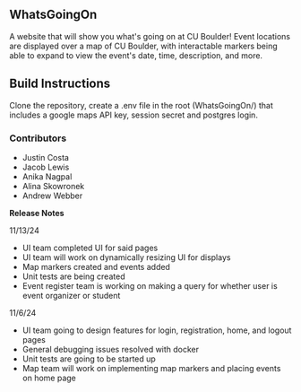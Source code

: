 ## WhatsGoingOn
A website that will show you what's going on at CU Boulder! Event locations are displayed over a map of CU Boulder, with interactable markers being able to expand to view the event's date, time, description, and more.

## Build Instructions
Clone the repository, create a .env file in the root (WhatsGoingOn/) that includes a google maps API key, session secret and postgres login.

### Contributors
* Justin Costa
* Jacob Lewis
* Anika Nagpal
* Alina Skowronek
* Andrew Webber


**Release Notes**

11/13/24
- UI team completed UI for said pages
- UI team will work on dynamically resizing UI for displays
- Map markers created and events added
- Unit tests are being created
- Event register team is working on making a query for whether user is event organizer or student

11/6/24
- UI team going to design features for login, registration, home, and logout pages
- General debugging issues resolved with docker
- Unit tests are going to be started up
- Map team will work on implementing map markers and placing events on home page
